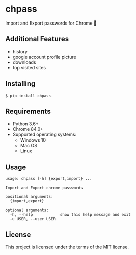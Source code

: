 # chpass
Import and Export passwords for Chrome 🔑

## Additional Features
- history
- google account profile picture
- downloads
- top visited sites

## Installing
```bash
$ pip install chpass
```

## Requirements
- Python 3.6+
- Chrome 84.0+
- Supported operating systems:
    - Windows 10
    - Mac OS
    - Linux

## Usage
```
usage: chpass [-h] {export,import} ...

Import and Export chrome passwords

positional arguments:
  {import,export}

optional arguments:
  -h, --help            show this help message and exit
  -u USER, --user USER
```

## License
This project is licensed under the terms of the MIT license.
